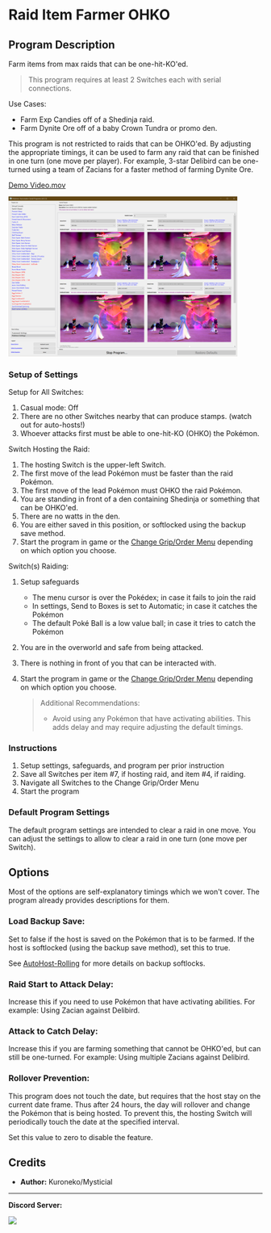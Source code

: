 # Raid Item Farmer OHKO

## Program Description

Farm items from max raids that can be one-hit-KO'ed.

> This program requires at least 2 Switches each with serial connections.

Use Cases:

- Farm Exp Candies off of a Shedinja raid.
- Farm Dynite Ore off of a baby Crown Tundra or promo den.

This program is not restricted to raids that can be OHKO'ed. By adjusting the appropriate timings, it can be used to farm any raid that can be finished in one turn (one move per player). For example, 3-star Delibird can be one-turned using a team of Zacians for a faster method of farming Dynite Ore.

[Demo Video.mov](https://cdn.discordapp.com/attachments/755635697737531544/814164114305581106/Candy_Farmer.mov)

<img src="images/CandyFarmer.png" width="90%">

### Setup of Settings

Setup for All Switches:

1. Casual mode: Off
2. There are no other Switches nearby that can produce stamps. (watch out for auto-hosts!)
3. Whoever attacks first must be able to one-hit-KO (OHKO) the Pokémon.

Switch Hosting the Raid:

1. The hosting Switch is the upper-left Switch.
2. The first move of the lead Pokémon must be faster than the raid Pokémon.
3. The first move of the lead Pokémon must OHKO the raid Pokémon.
4. You are standing in front of a den containing Shedinja or something that can be OHKO'ed.
5. There are no watts in the den.
6. You are either saved in this position, or softlocked using the backup save method.
7. Start the program in game or the [Change Grip/Order Menu](https://github.com/PokemonAutomation/Microcontroller/blob/master/Wiki/Programs/NintendoSwitch/ChangeGripOrderMenu.md) depending on which option you choose.

Switch(s) Raiding:

1. Setup safeguards
   * The menu cursor is over the Pokédex; in case it fails to join the raid
   * In settings, Send to Boxes is set to Automatic; in case it catches the Pokémon
   * The default Poké Ball is a low value ball; in case it tries to catch the Pokémon

2. You are in the overworld and safe from being attacked.
3. There is nothing in front of you that can be interacted with.
4. Start the program in game or the [Change Grip/Order Menu](https://github.com/PokemonAutomation/Microcontroller/blob/master/Wiki/Programs/NintendoSwitch/ChangeGripOrderMenu.md) depending on which option you choose.

   > Additional Recommendations:
   > - Avoid using any Pokémon that have activating abilities. This adds delay and may require adjusting the default timings.

### Instructions

1. Setup settings, safeguards, and program per prior instruction
2. Save all Switches per item #7, if hosting raid, and item #4, if raiding.
3. Navigate all Switches to the Change Grip/Order Menu
4. Start the program

### Default Program Settings

The default program settings are intended to clear a raid in one move. You can adjust the settings to allow to clear a raid in one turn (one move per Switch).


## Options

Most of the options are self-explanatory timings which we won't cover. The program already provides descriptions for them.

### Load Backup Save:

Set to false if the host is saved on the Pokémon that is to be farmed. If the host is softlocked (using the backup save method), set this to true.

See [AutoHost-Rolling](AutoHost-Rolling.md) for more details on backup softlocks.

### Raid Start to Attack Delay:

Increase this if you need to use Pokémon that have activating abilities. For example: Using Zacian against Delibird.

### Attack to Catch Delay:

Increase this if you are farming something that cannot be OHKO'ed, but can still be one-turned. For example: Using multiple Zacians against Delibird.

### Rollover Prevention:

This program does not touch the date, but requires that the host stay on the current date frame. Thus after 24 hours, the day will rollover and change the Pokémon that is being hosted. To prevent this, the hosting Switch will periodically touch the date at the specified interval.

Set this value to zero to disable the feature.


## Credits

- **Author:** Kuroneko/Mysticial


<hr>

**Discord Server:** 

[<img src="https://canary.discordapp.com/api/guilds/695809740428673034/widget.png?style=banner2">](https://discord.gg/cQ4gWxN)




